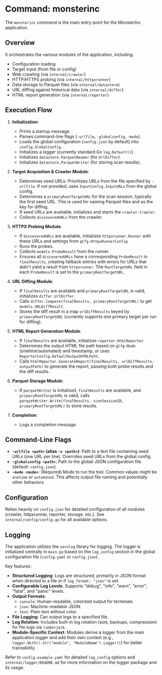 # Command: monsterinc

The `monsterinc` command is the main entry point for the MonsterInc application.

## Overview

It orchestrates the various modules of the application, including:
- Configuration loading
- Target input (from file or config)
- Web crawling (via `internal/crawler`)
- HTTP/HTTPS probing (via `internal/httpxrunner`)
- Data storage to Parquet files (via `internal/datastore`)
- URL diffing against historical data (via `internal/differ`)
- HTML report generation (via `internal/reporter`)

## Execution Flow

1.  **Initialization**:
    -   Prints a startup message.
    -   Parses command-line flags (`-urlfile`, `-globalconfig`, `-mode`).
    -   Loads the global configuration (`config.json` by default) into `config.GlobalConfig`.
    -   Initializes a logger (currently standard Go `log.Default()`).
    -   Initializes `datastore.ParquetReader` (for `UrlDiffer`).
    -   Initializes `datastore.ParquetWriter` (for storing scan results).

2.  **Target Acquisition & Crawler Module**:
    -   Determines seed URLs: Prioritizes URLs from the file specified by `-urlfile`. If not provided, uses `InputConfig.InputURLs` from the global config.
    -   Determines a `primaryRootTargetURL` for the scan session, typically the first seed URL. This is used for naming Parquet files and as the key for diffing.
    -   If seed URLs are available, initializes and starts the `crawler.Crawler`.
    -   Collects `discoveredURLs` from the crawler.

3.  **HTTPX Probing Module**:
    -   If `discoveredURLs` are available, initializes `httpxrunner.Runner` with these URLs and settings from `gCfg.HttpxRunnerConfig`.
    -   Runs the probes.
    -   Collects `models.ProbeResult` from the runner.
    -   Ensures all `discoveredURLs` have a corresponding `ProbeResult` in `finalResults`, creating fallback entries with errors for URLs that didn't yield a result from `httpxrunner`. The `RootTargetURL` field in each `ProbeResult` is set to the `primaryRootTargetURL`.

4.  **URL Diffing Module**:
    -   If `finalResults` are available and `primaryRootTargetURL` is valid, initializes `differ.UrlDiffer`.
    -   Calls `differ.Compare(finalResults, primaryRootTargetURL)` to get `models.URLDiffResult`.
    -   Stores the diff result in a map `urlDiffResults` keyed by `primaryRootTargetURL` (currently supports one primary target per run for diffing).

5.  **HTML Report Generation Module**:
    -   If `finalResults` are available, initializes `reporter.HtmlReporter`.
    -   Determines the output HTML file path based on `gCfg.Mode` (onetime/automated) and timestamp, or uses `ReporterConfig.DefaultOutputHTMLPath`.
    -   Calls `htmlReporter.GenerateReport(finalResults, urlDiffResults, outputPath)` to generate the report, passing both probe results and the diff results.

6.  **Parquet Storage Module**:
    -   If `parquetWriter` is initialized, `finalResults` are available, and `primaryRootTargetURL` is valid, calls `parquetWriter.Write(finalResults, scanSessionID, primaryRootTargetURL)` to store results.

7.  **Completion**:
    -   Logs a completion message.

## Command-Line Flags

-   **`-urlfile <path>` (alias `-u <path>`)**: Path to a text file containing seed URLs (one URL per line). Overrides seed URLs from the global config.
-   **`-globalconfig <path>`**: Path to the global JSON configuration file (default: `config.json`).
-   **`-mode <mode>`**: (Required) Mode to run the tool. Common values might be `onetime` or `automated`. This affects output file naming and potentially other behaviors.

## Configuration

Relies heavily on `config.json` for detailed configuration of all modules (crawler, httpxrunner, reporter, storage, etc.). See `internal/config/config.go` for all available options.

## Logging

The application utilizes the `zerolog` library for logging. The logger is initialized centrally in `main.go` based on the `log_config` section in the global configuration file (`config.yaml` or `config.json`).

Key features:
-   **Structured Logging**: Logs are structured, primarily in JSON format when directed to a file or if `log_format: "json"` is set.
-   **Configurable Log Levels**: Supports "debug", "info", "warn", "error", "fatal", and "panic" levels.
-   **Output Formats**: 
    -   `console`: Human-readable, colorized output for terminals.
    -   `json`: Machine-readable JSON.
    -   `text`: Plain text without color.
-   **File Logging**: Can output logs to a specified file.
-   **Log Rotation**: Includes built-in log rotation (size, backups, compression) for file logs via `lumberjack`.
-   **Module-Specific Context**: Modules derive a logger from the main application logger and add their own context (e.g., `logger.With().Str("module", "ModuleName").Logger()`) for better traceability.

Refer to `config.example.yaml` for detailed `log_config` options and `internal/logger/README.md` for more information on the logger package and its usage. 